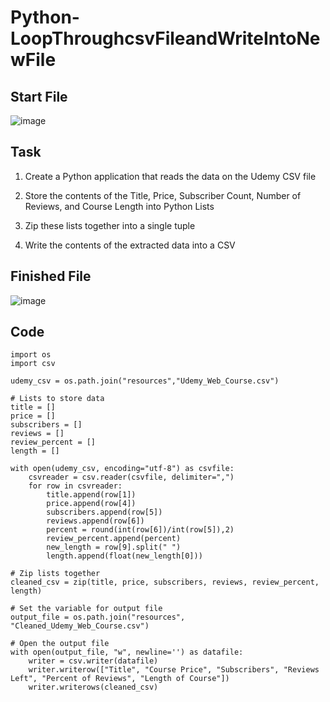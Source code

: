 # Python-LoopThroughcsvFileandWriteIntoNewFile

## Start File
![image](https://user-images.githubusercontent.com/52837649/90966207-c12a6180-e49d-11ea-99ce-f0dbed2fbe18.png)

## Task
1. Create a Python application that reads the data on the Udemy CSV file

2. Store the contents of the Title, Price, Subscriber Count, Number of Reviews, and Course Length into Python Lists

3. Zip these lists together into a single tuple

4. Write the contents of the extracted data into a CSV

## Finished File
![image](https://user-images.githubusercontent.com/52837649/90966659-fc7b5f00-e4a2-11ea-8b06-ee9ab180d3d7.png)

## Code 
```
import os
import csv

udemy_csv = os.path.join("resources","Udemy_Web_Course.csv")

# Lists to store data
title = []
price = []
subscribers = []
reviews = []
review_percent = []
length = []

with open(udemy_csv, encoding="utf-8") as csvfile:
    csvreader = csv.reader(csvfile, delimiter=",")
    for row in csvreader:
        title.append(row[1])
        price.append(row[4])
        subscribers.append(row[5])
        reviews.append(row[6])
        percent = round(int(row[6])/int(row[5]),2)
        review_percent.append(percent)
        new_length = row[9].split(" ")
        length.append(float(new_length[0]))

# Zip lists together
cleaned_csv = zip(title, price, subscribers, reviews, review_percent, length)

# Set the variable for output file
output_file = os.path.join("resources", "Cleaned_Udemy_Web_Course.csv")

# Open the output file
with open(output_file, "w", newline='') as datafile:
    writer = csv.writer(datafile)
    writer.writerow(["Title", "Course Price", "Subscribers", "Reviews Left", "Percent of Reviews", "Length of Course"])
    writer.writerows(cleaned_csv)
```


